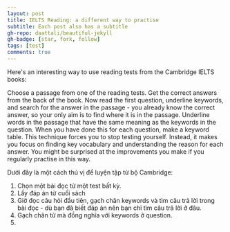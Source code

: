 ```yaml
---
layout: post
title: IELTS Reading: a different way to practise
subtitle: Each post also has a subtitle
gh-repo: daattali/beautiful-jekyll
gh-badge: [star, fork, follow]
tags: [test]
comments: true
---
```


Here's an interesting way to use reading tests from the Cambridge IELTS books:

Choose a passage from one of the reading tests.
Get the correct answers from the back of the book.
Now read the first question, underline keywords, and search for the answer in the passage - you already know the correct answer, so your only aim is to find where it is in the passage.
Underline words in the passage that have the same meaning as the keywords in the question.
When you have done this for each question, make a keyword table.
This technique forces you to stop testing yourself. Instead, it makes you focus on finding key vocabulary and understanding the reason for each answer. You might be surprised at the improvements you make if you regularly practise in this way.



Dưới đây là một cách thú vị để luyện tập từ bộ Cambridge:

1. Chọn một bài đọc từ một test bất kỳ.
2. Lấy đáp án từ cuối sách
3. Giờ đọc câu hỏi đầu tiên, gạch chân keywords và tìm câu trả lời trong bài đọc - dù bạn đã biết đáp án nên bạn chỉ tìm câu trả lời ở đâu.
4. Gạch chân từ mà đồng nghĩa với keywords ở question.
5. 